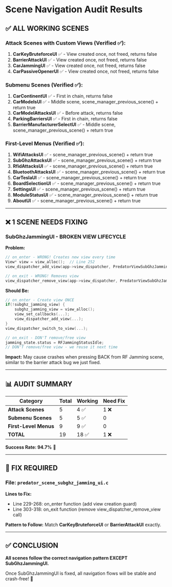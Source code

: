 # Scene Navigation Audit Results

## ✅ ALL WORKING SCENES

### Attack Scenes with Custom Views (Verified ✅):
1. **CarKeyBruteforceUI** ✅ - View created once, not freed, returns false
2. **BarrierAttackUI** ✅ - View created once, not freed, returns false  
3. **CarJammingUI** ✅ - View created once, not freed, returns false
4. **CarPassiveOpenerUI** ✅ - View created once, not freed, returns false

### Submenu Scenes (Verified ✅):
1. **CarContinentUI** ✅ - First in chain, returns false
2. **CarModelsUI** ✅ - Middle scene, scene_manager_previous_scene() + return true
3. **CarModelAttacksUI** ✅ - Before attack, returns false
4. **ParkingBarriersUI** ✅ - First in chain, returns false
5. **BarrierManufacturerSelectUI** ✅ - Middle scene, scene_manager_previous_scene() + return true

### First-Level Menus (Verified ✅):
1. **WifiAttacksUI** ✅ - scene_manager_previous_scene() + return true
2. **SubGhzAttacksUI** ✅ - scene_manager_previous_scene() + return true
3. **RfidAttacksUI** ✅ - scene_manager_previous_scene() + return true
4. **BluetoothAttacksUI** ✅ - scene_manager_previous_scene() + return true
5. **CarTeslaUI** ✅ - scene_manager_previous_scene() + return true
6. **BoardSelectionUI** ✅ - scene_manager_previous_scene() + return true
7. **SettingsUI** ✅ - scene_manager_previous_scene() + return true
8. **ModuleStatusUI** ✅ - scene_manager_previous_scene() + return true
9. **AboutUI** ✅ - scene_manager_previous_scene() + return true

---

## ❌ 1 SCENE NEEDS FIXING

### **SubGhzJammingUI** - BROKEN VIEW LIFECYCLE

**Problem:**
```c
// on_enter - WRONG! Creates new view every time
View* view = view_alloc();  // Line 252
view_dispatcher_add_view(app->view_dispatcher, PredatorViewSubGhzJammingUI, view);

// on_exit - WRONG! Removes view
view_dispatcher_remove_view(app->view_dispatcher, PredatorViewSubGhzJammingUI);  // Line 314
```

**Should Be:**
```c
// on_enter - Create view ONCE
if(!subghz_jamming_view) {
    subghz_jamming_view = view_alloc();
    view_set_callbacks(...);
    view_dispatcher_add_view(...);
}
view_dispatcher_switch_to_view(...);

// on_exit - DON'T remove/free view
jamming_state.status = RFJammingStatusIdle;
// DON'T remove/free view - we reuse it next time
```

**Impact:** May cause crashes when pressing BACK from RF Jamming scene, similar to the barrier attack bug we just fixed.

---

## 📊 AUDIT SUMMARY

| Category | Total | Working | Need Fix |
|----------|-------|---------|----------|
| **Attack Scenes** | 5 | 4 ✅ | 1 ❌ |
| **Submenu Scenes** | 5 | 5 ✅ | 0 |
| **First-Level Menus** | 9 | 9 ✅ | 0 |
| **TOTAL** | 19 | 18 ✅ | 1 ❌ |

**Success Rate: 94.7%** 🎯

---

## 🔧 FIX REQUIRED

### File: `predator_scene_subghz_jamming_ui.c`

**Lines to Fix:**
- Line 229-268: on_enter function (add view creation guard)
- Line 303-318: on_exit function (remove view_dispatcher_remove_view call)

**Pattern to Follow:** Match **CarKeyBruteforceUI** or **BarrierAttackUI** exactly.

---

## ✅ CONCLUSION

**All scenes follow the correct navigation pattern EXCEPT SubGhzJammingUI.**

Once SubGhzJammingUI is fixed, all navigation flows will be stable and crash-free! 🎉
